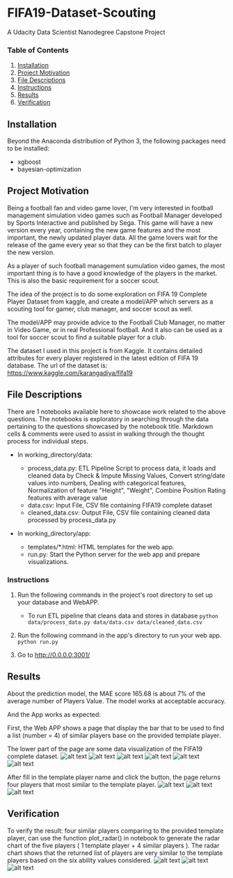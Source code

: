 # FIFA19-Dataset-Scouting
A Udacity Data Scientist Nanodegree Capstone Project

### Table of Contents

1. [Installation](#installation)
2. [Project Motivation](#motivation)
3. [File Descriptions](#files)
4. [Instructions](#instructions)
5. [Results](#results)
6. [Verification](#verification)

## Installation <a name="installation"></a>

Beyond the Anaconda distribution of Python 3, the following packages need to be installed:
* xgboost
* bayesian-optimization

## Project Motivation<a name="motivation"></a>

Being a football fan and video game lover, I'm very interested in football management simulation video games such as Football Manager developed by Sports Interactive and published by Sega. This game will have a new version every year, containing the new game features and the most important, the newly updated player data. All the game lovers wait for the release of the game every year so that they can be the first batch to player the new version.

As a player of such football management sumulation video games, the most important thing is to have a good knowledge of the players in the market. This is also the basic requirement for a soccer scout.

The idea of the project is to do some exploration on FIFA 19 Complete Player Dataset from kaggle, and create a model/APP which servers as a scouting tool for gamer, club manager, and soccer scout as well.

The model/APP may provide advice to the Football Club Manager, no matter in Video Game, or in real Professional football. And it also can be used as a tool for soccer scout to find a suitable player for a club.

The dataset I used in this project is from Kaggle. It contains detailed attributes for every player registered in the latest edition of FIFA 19 database. The url of the dataset is: https://www.kaggle.com/karangadiya/fifa19

## File Descriptions <a name="files"></a>

There are 1 notebooks available here to showcase work related to the above questions. The notebooks is exploratory in searching through the data pertaining to the questions showcased by the notebook title. Markdown cells & comments were used to assist in walking through the thought process for individual steps.

- In working_directory/data:
    * process_data.py: ETL Pipeline Script to process data, it loads and cleaned data by Check & Impute Missing Values, Convert string/date values into numbers, Dealing with categorical features, Normalization of feature "Height", "Weight", Combine Position Rating features with average value
    * data.csv:          Input File, CSV file containing FIFA19 complete dataset
    * cleaned_data.csv: Output File, CSV file containing cleaned data processed by process_data.py
    
- In working_directory/app:
    * templates/*.html: HTML templates for the web app.
    * run.py: Start the Python server for the web app and prepare visualizations.


### Instructions<a name="instructions"></a>
1. Run the following commands in the project's root directory to set up your database and WebAPP.

    - To run ETL pipeline that cleans data and stores in database
        `python data/process_data.py data/data.csv data/cleaned_data.csv`

2. Run the following command in the app's directory to run your web app.
    `python run.py`

3. Go to http://0.0.0.0:3001/

## Results<a name="results"></a>

About the prediction model, the MAE score 165.68 is about 7% of the average number of Players Value. The model works at acceptable accuracy.

And the App works as expected:

First, the Web APP shows a page that display the bar that to be used to find a list (number = 4) of similar players base on the provided template player.

The lower part of the page are some data visualization of the FIFA19 complete dataset.
![alt text](https://github.com/HQ2013/FIFA19-Dataset-Scouting/blob/master/screenshots/mainpage_screenshot.JPG)
![alt text](https://github.com/HQ2013/FIFA19-Dataset-Scouting/blob/master/screenshots/datavisualization1.JPG)
![alt text](https://github.com/HQ2013/FIFA19-Dataset-Scouting/blob/master/screenshots/datavisualization2.JPG)
![alt text](https://github.com/HQ2013/FIFA19-Dataset-Scouting/blob/master/screenshots/datavisualization3.JPG)
![alt text](https://github.com/HQ2013/FIFA19-Dataset-Scouting/blob/master/screenshots/datavisualization4.JPG)
![alt text](https://github.com/HQ2013/FIFA19-Dataset-Scouting/blob/master/screenshots/datavisualization5.JPG)

After fill in the template player name and click the button, the page returns four players that most similar to the template player.
![alt text](https://github.com/HQ2013/FIFA19-Dataset-Scouting/blob/master/screenshots/findsimilarplayers1.JPG)
![alt text](https://github.com/HQ2013/FIFA19-Dataset-Scouting/blob/master/screenshots/findsimilarplayers2.JPG)
![alt text](https://github.com/HQ2013/FIFA19-Dataset-Scouting/blob/master/screenshots/findsimilarplayers3.JPG)

## Verification<a name="verification"></a>
To verify the result: four similar players comparing to the provided template player, can use the function plot_radar() in notebook to generate the radar chart of the five players ( 1 template player + 4 similar players ). The radar chart shows that the returned list of players are very similar to the template players based on the six ability values considered.
![alt text](https://github.com/HQ2013/FIFA19-Dataset-Scouting/blob/master/screenshots/verificationresults1.JPG)
![alt text](https://github.com/HQ2013/FIFA19-Dataset-Scouting/blob/master/screenshots/verificationresults2.JPG)
![alt text](https://github.com/HQ2013/FIFA19-Dataset-Scouting/blob/master/screenshots/verificationresults3.JPG)